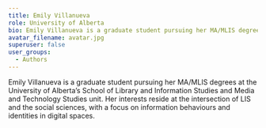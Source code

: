```yaml
---
title: Emily Villanueva
role: University of Alberta
bio: Emily Villanueva is a graduate student pursuing her MA/MLIS degrees at the University of Alberta’s School of Library and Information Studies and Media and Technology Studies unit. Her interests reside at the intersection of LIS and the social sciences, with a focus on information behaviours and identities in digital spaces.
avatar_filename: avatar.jpg
superuser: false
user_groups:
  - Authors
---
```

Emily Villanueva is a graduate student pursuing her MA/MLIS degrees at the University of Alberta’s School of Library and Information Studies and Media and Technology Studies unit. Her interests reside at the intersection of LIS and the social sciences, with a focus on information behaviours and identities in digital spaces.